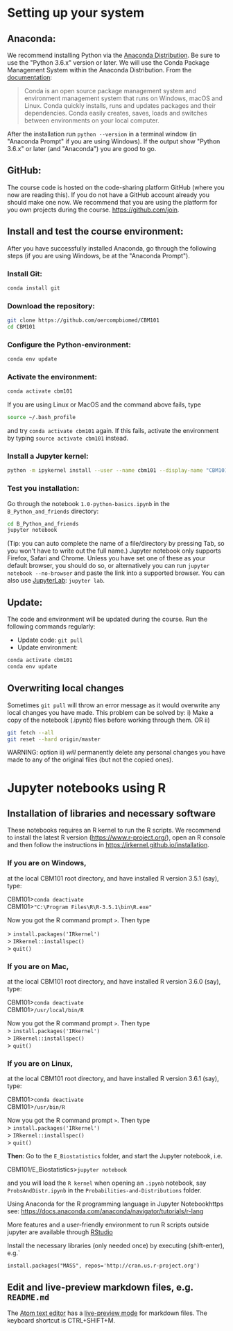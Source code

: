 # Setting up your system

## Anaconda:
We recommend installing Python via the [Anaconda Distribution](https://www.anaconda.com/download). Be sure to use the "Python 3.6.x" version or later. We will use the Conda Package Management System within the Anaconda Distribution. From the [documentation](https://conda.io/docs):
> Conda is an open source package management system and environment management system that runs on Windows, macOS and Linux. Conda quickly installs, runs and updates packages and their dependencies. Conda easily creates, saves, loads and switches between environments on your local computer.

After the installation run `python --version` in a terminal window (in "Anaconda Prompt" if you are using Windows). If the output show "Python 3.6.x" or later (and "Anaconda") you are good to go.

## GitHub:
The course code is hosted on the code-sharing platform GitHub (where you now are reading this). If you do not have a GitHub account already you should make one now. We recommend that you are using the platform for you own projects during the course. https://github.com/join.

## Install and test the course environment:

After you have successfully installed Anaconda, go through the following steps (if you are using Windows, be at the "Anaconda Prompt").

### Install Git:
```bash
conda install git
```
### Download the repository:
```bash
git clone https://github.com/oercompbiomed/CBM101
cd CBM101
```
### Configure the Python-environment:
```bash
conda env update
```

### Activate the environment:
```bash
conda activate cbm101
```
If you are using Linux or MacOS and the command above fails, type
```bash
source ~/.bash_profile
```
and try `conda activate cbm101` again. If this fails, activate the environment by typing `source activate cbm101` instead.

### Install a Jupyter kernel:
```bash
python -m ipykernel install --user --name cbm101 --display-name "CBM101"
```

### Test you installation:
Go through the notebook `1.0-python-basics.ipynb` in the `B_Python_and_friends` directory:
```bash
cd B_Python_and_friends
jupyter notebook
```
(Tip: you can auto complete the name of a file/directory by pressing Tab, so you won't have to write out the 
full name.) Jupyter notebook only supports Firefox, Safari and Chrome. Unless you have set one of these as your default browser, 
you should do so, or alternatively you can run `jupyter notebook --no-browser` and paste the link into a supported browser.
You can also use [JupyterLab](https://github.com/jupyterlab/jupyterlab): `jupyter lab`.

## Update:
The code and environment will be updated during the course. Run the following commands regularly:
* Update code: `git pull`
* Update environment:
```bash
conda activate cbm101
conda env update
```

## Overwriting local changes
Sometimes `git pull` will throw an error message as it would overwrite any local changes you have made. This 
problem can be solved by:
i) Make a copy of the notebook (.ipynb) files before working through them.
OR 
ii) 
```bash
git fetch --all
git reset --hard origin/master
```
WARNING: option ii) *will* permanently delete any personal changes you have made to any of the original files 
(but not the copied ones).

# Jupyter notebooks using R

## Installation of libraries and necessary software

These notebooks requires an R kernel to run the R scripts. We recommend to install the latest R version (https://www.r-project.org/), open an R console and then follow the instructions in https://irkernel.github.io/installation.

### If you are on **Windows**,

at the local CBM101 root directory, and have installed R version 3.5.1 (say), type:

CBM101>`conda deactivate` <br>
CBM101>`"C:\Program Files\R\R-3.5.1\bin\R.exe"` <br>

Now you got the R command prompt `>`. Then type <br>

  \> `install.packages('IRkernel')` <br>
  \> `IRkernel::installspec()` <br>
  \> `quit()`<br>

### If you are on **Mac**,

at the local CBM101 root directory, and have installed R version 3.6.0 (say), type:

CBM101>`conda deactivate` <br>
CBM101>`/usr/local/bin/R` <br>

Now you got the R command prompt `>`. Then type <br>
  \> `install.packages('IRkernel')` <br>
  \> `IRkernel::installspec()` <br>
  \> `quit()`<br>

### If you are on **Linux**,

at the local CBM101 root directory, and have installed R version 3.6.1 (say), type:

  CBM101>`conda deactivate` <br>
  CBM101>`/usr/bin/R` <br>

Now you got the R command prompt `>`. Then type <br>
    \> `install.packages('IRkernel')` <br>
    \> `IRkernel::installspec()` <br>
    \> `quit()`<br>


**Then**: Go to the `E_Biostatistics` folder, and start the Jupyter notebook, i.e.

CBM101/E_Biostatistics>`jupyter notebook`

and you will load the `R kernel` when opening an  `.ipynb`  notebook, say `ProbsAndDistr.ipynb` in the `Probabilities-and-Distributions` folder.



Using Anaconda for the R programming language in Jupyter Notebookhttps see: https://docs.anaconda.com/anaconda/navigator/tutorials/r-lang

More features and a user-friendly environment to run R scripts outside jupyter are available through [RStudio](https://www.rstudio.com)

Install the necessary libraries (only needed once) by executing (shift-enter), e.g.`

`install.packages("MASS", repos='http://cran.us.r-project.org')`

## Edit and live-preview markdown files, e.g. `README.md`

The [Atom text editor](https://atom.io)  has a [live-preview mode](https://github.com/atom/markdown-preview) for markdown files. The keyboard shortcut is CTRL+SHIFT+M.
